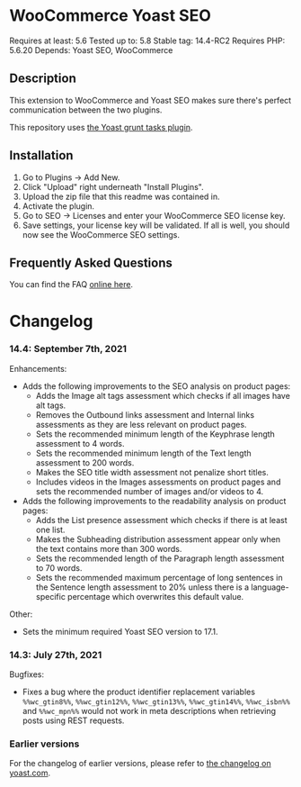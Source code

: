 WooCommerce Yoast SEO
=====================
Requires at least: 5.6
Tested up to: 5.8
Stable tag: 14.4-RC2
Requires PHP: 5.6.20
Depends: Yoast SEO, WooCommerce

Description
-----------

This extension to WooCommerce and Yoast SEO makes sure there's perfect communication between the two plugins.

This repository uses [the Yoast grunt tasks plugin](https://github.com/Yoast/plugin-grunt-tasks).

Installation
------------

1. Go to Plugins -> Add New.
2. Click "Upload" right underneath "Install Plugins".
3. Upload the zip file that this readme was contained in.
4. Activate the plugin.
5. Go to SEO -> Licenses and enter your WooCommerce SEO license key.
6. Save settings, your license key will be validated. If all is well, you should now see the WooCommerce SEO settings.

Frequently Asked Questions
--------------------------

You can find the FAQ [online here](https://kb.yoast.com/kb/category/woocommerce-seo/).

Changelog
=========

### 14.4: September 7th, 2021
Enhancements:
* Adds the following improvements to the SEO analysis on product pages:
  * Adds the Image alt tags assessment which checks if all images have alt tags. 
  * Removes the Outbound links assessment and Internal links assessments as they are less relevant on product pages.
  * Sets the recommended minimum length of the Keyphrase length assessment to 4 words.
  * Sets the recommended minimum length of the Text length assessment to 200 words.
  * Makes the SEO title width assessment not penalize short titles.
  * Includes videos in the Images assessments on product pages and sets the recommended number of images and/or videos to 4.
* Adds the following improvements to the readability analysis on product pages:
  * Adds the List presence assessment which checks if there is at least one list.
  * Makes the Subheading distribution assessment appear only when the text contains more than 300 words.
  * Sets the recommended length of the Paragraph length assessment to 70 words.
  * Sets the recommended maximum percentage of long sentences in the Sentence length assessment to 20% unless there is a language-specific percentage which overwrites this default value.

Other:
* Sets the minimum required Yoast SEO version to 17.1.

### 14.3: July 27th, 2021
Bugfixes:
* Fixes a bug where the product identifier replacement variables `%%wc_gtin8%%`, `%%wc_gtin12%%`, `%%wc_gtin13%%`, `%%wc_gtin14%%`, `%%wc_isbn%%` and `%%wc_mpn%%` would not work in meta descriptions when retrieving posts using REST requests.

### Earlier versions
For the changelog of earlier versions, please refer to [the changelog on yoast.com](https://yoa.st/woo-seo-changelog).
